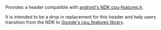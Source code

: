 Provides a header compatible with [android's NDK cpu-features.h](https://android.googlesource.com/platform/ndk/+/master/sources/android/cpufeatures/cpu-features.h).

It is intended to be a drop in replacement for this header and help users
transition from the NDK to [Google's cpu_features library](https://github.com/google/cpu_features).
